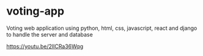 # voting-app
Voting web application using python, html, css, javascript, react and django to handle the server and database

https://youtu.be/2lICRa36Wqg
